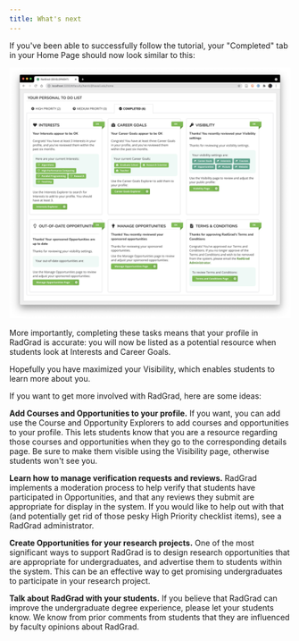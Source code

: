 ```yaml
---
title: What's next
---
```


If you've been able to successfully follow the tutorial, your "Completed" tab in your Home Page should now look similar to this:

![Completed Tab](/img/user-guide/new-faculty/home-completed.png)

More importantly, completing these tasks means that your profile in RadGrad is accurate: you will now be listed as a potential resource when students look at Interests and Career Goals.

Hopefully you have maximized your Visibility, which enables students to learn more about you.

If you want to get more involved with RadGrad, here are some ideas:

**Add Courses and Opportunities to your profile.** If you want, you can add use the Course and Opportunity Explorers to add courses and opportunities to your profile.  This lets students know that you are a resource regarding those courses and opportunities when they go to the corresponding details page.  Be sure to make them visible using the Visibility page, otherwise students won't see you.

**Learn how to manage verification requests and reviews.** RadGrad implements a moderation process to help verify that students have participated in Opportunities, and that any reviews they submit are appropriate for display in the system. If you would like to help out with that (and potentially get rid of those pesky High Priority checklist items), see a RadGrad administrator.

**Create Opportunities for your research projects.**  One of the most significant ways to support RadGrad is to design research opportunities that are appropriate for undergraduates, and advertise them to students within the system. This can be an effective way to get promising undergraduates to participate in your research project.

**Talk about RadGrad with your students.** If you believe that RadGrad can improve the undergraduate degree experience, please let your students know.  We know from prior comments from students that they are  influenced by faculty opinions about RadGrad.




